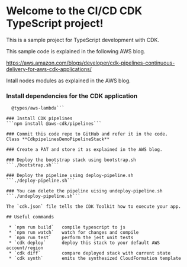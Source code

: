 # Welcome to the CI/CD CDK TypeScript project!

This is a sample project for TypeScript development with CDK.

This sample code is explained in the following AWS blog.

https://aws.amazon.com/blogs/developer/cdk-pipelines-continuous-delivery-for-aws-cdk-applications/

Intall nodes modules as explained in the AWS blog.

### Install dependencies for the CDK application
```npm install @aws-cdk/aws-apigateway @aws-cdk/aws-lambda \
  @types/aws-lambda```

### Install CDK pipelines
```npm install @aws-cdk/pipelines```

### Commit this code repo to GitHub and refer it in the code.
Class **CdkpipelinesDemoPipelineStack**

### Create a PAT and store it as explained in the AWS blog.

### Deploy the bootstrap stack using bootstrap.sh
```./bootstrap.sh```

### Deploy the pipeline using deploy-pipeline.sh
```./deploy-pipeline.sh```

### You can delete the pipeline uising undeploy-pipeline.sh
```./undeploy-pipeline.sh```

The `cdk.json` file tells the CDK Toolkit how to execute your app.

## Useful commands

 * `npm run build`   compile typescript to js
 * `npm run watch`   watch for changes and compile
 * `npm run test`    perform the jest unit tests
 * `cdk deploy`      deploy this stack to your default AWS account/region
 * `cdk diff`        compare deployed stack with current state
 * `cdk synth`       emits the synthesized CloudFormation template
